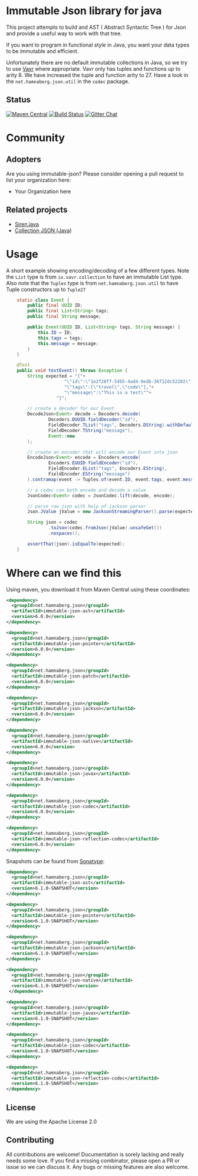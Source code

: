 # Immutable Json library for java

 This project attempts to build and AST ( Abstract Syntactic Tree )
 for Json and provide a useful way to work with that tree.

 If you want to program in functional style in Java, you want
 your data types to be immutable and efficient.

 Unfortunately there are no default immutable collections in Java, so we try to use [Vavr](http://www.vavr.io/) where appropriate.
 Vavr only has tuples and functions up to arity 8. We have increased the tuple and function arity to 27. 
 Have a look in the `net.hamnaberg.json.util` in the `codec` package. 


## Status

 [![Maven Central](https://maven-badges.herokuapp.com/maven-central/net.hamnaberg.json/immutable-json/badge.svg)](https://maven-badges.herokuapp.com/maven-central/net.hamnaberg.json/immutable-json)
 [![Build Status](https://travis-ci.org/hamnis/immutable-json.png)](https://travis-ci.org/hamnis/immutable-json)
 [![Gitter Chat](https://badges.gitter.im/Join%20Chat.svg)](https://gitter.im/hamnis/immutable-json)


# Community

## Adopters

Are you using immutable-json? Please consider opening a pull request to list your organization here:

* Your Organization here

## Related projects

* [Siren.java](https://github.com/arktekk/siren.java)
* [Collection JSON (Java)](https://github.com/hamnis/json-collection)


# Usage

A short example showing encoding/decoding of a few different types.
Note the `List` type is from `io.vavr.collection` to have an immutable List type.
Also note that the `Tuples` type is from `net.hamnaberg.json.util` to have Tuple constructors up to `Tuple27`


```java
    static class Event {
        public final UUID ID;
        public final List<String> tags;
        public final String message;

        public Event(UUID ID, List<String> tags, String message) {
            this.ID = ID;
            this.tags = tags;
            this.message = message;
        }
    }

    @Test
    public void testEvent() throws Exception {
        String expected = "{"+
                      "\"id\":\"1e2f28ff-54b5-4ad4-9edb-36712dc52202\","+
                      "\"tags\":[\"travel\",\"code\"],"+
                      "\"message\":\"This is a test\""+
                   "}";

        // create a decoder for our Event
        DecodeJson<Event> decode = Decoders.decode(
                Decoders.DUUID.fieldDecoder("id"),
                FieldDecoder.TList("tags", Decoders.DString).withDefaultValue(List.empty()),
                FieldDecoder.TString("message"),
                Event::new
        );

        // create an encoder that will encode our Event into json
        EncodeJson<Event> encode = Encoders.encode(
                Encoders.EUUID.fieldEncoder("id"),
                FieldEncoder.EList("tags", Encoders.EString),
                FieldEncoder.EString("message")
        ).contramap(event -> Tuples.of(event.ID, event.tags, event.message));

        // a codec can both encode and decode a value
        JsonCodec<Event> codec = JsonCodec.lift(decode, encode);

        // parse raw json with help of jackson parser
        Json.JValue jValue = new JacksonStreamingParser().parse(expected);

        String json = codec
                .toJson(codec.fromJson(jValue).unsafeGet())
                .nospaces();

        assertThat(json).isEqualTo(expected);
    }
```

# Where can we find this

 Using maven, you download it from Maven Central using these coordinates:

 ```xml
 <dependency>
   <groupId>net.hamnaberg.json</groupId>
   <artifactId>immutable-json-ast</artifactId>
   <version>6.0.0</version>
 </dependency>

 <dependency>
   <groupId>net.hamnaberg.json</groupId>
   <artifactId>immutable-json-pointer</artifactId>
   <version>6.0.0</version>
 </dependency>

 <dependency>
   <groupId>net.hamnaberg.json</groupId>
   <artifactId>immutable-json-patch</artifactId>
   <version>6.0.0</version>
 </dependency>

 <dependency>
   <groupId>net.hamnaberg.json</groupId>
   <artifactId>immutable-json-jackson</artifactId>
   <version>6.0.0</version>
 </dependency>

 <dependency>
   <groupId>net.hamnaberg.json</groupId>
   <artifactId>immutable-json-native</artifactId>
   <version>6.0.0</version>
 </dependency>

 <dependency>
   <groupId>net.hamnaberg.json</groupId>
   <artifactId>immutable-json-javax</artifactId>
   <version>6.0.0</version>
 </dependency>

 <dependency>
   <groupId>net.hamnaberg.json</groupId>
   <artifactId>immutable-json-codec</artifactId>
   <version>6.0.0</version>
 </dependency>

 <dependency>
   <groupId>net.hamnaberg.json</groupId>
   <artifactId>immutable-json-reflection-codec</artifactId>
   <version>6.0.0</version>
 </dependency>
 ```

 Snapshots can be found from [Sonatype](https://oss.sonatype.org/content/repositories/snapshots/):


 ```xml
 <dependency>
   <groupId>net.hamnaberg.json</groupId>
   <artifactId>immutable-json-ast</artifactId>
   <version>6.1.0-SNAPSHOT</version>
 </dependency>

 <dependency>
   <groupId>net.hamnaberg.json</groupId>
   <artifactId>immutable-json-pointer</artifactId>
   <version>6.1.0-SNAPSHOT</version>
 </dependency>

 <dependency>
   <groupId>net.hamnaberg.json</groupId>
   <artifactId>immutable-json-jackson</artifactId>
   <version>6.1.0-SNAPSHOT</version>
 </dependency>

 <dependency>
   <groupId>net.hamnaberg.json</groupId>
   <artifactId>immutable-json-native</artifactId>
   <version>6.1.0-SNAPSHOT</version>
  </dependency>

 <dependency>
   <groupId>net.hamnaberg.json</groupId>
   <artifactId>immutable-json-javax</artifactId>
   <version>6.1.0-SNAPSHOT</version>
 </dependency>

 <dependency>
   <groupId>net.hamnaberg.json</groupId>
   <artifactId>immutable-json-codec</artifactId>
   <version>6.1.0-SNAPSHOT</version>
 </dependency>

 <dependency>
   <groupId>net.hamnaberg.json</groupId>
   <artifactId>immutable-json-reflection-codec</artifactId>
   <version>6.1.0-SNAPSHOT</version>
 </dependency>
  ```

## License

 We are using the Apache License 2.0


## Contributing 
All contributions are welcome! Documentation is sorely lacking and really needs some love.
If you find a missing combinator, please open a PR or issue so we can discuss it.
Any bugs or missing features are also welcome. 
